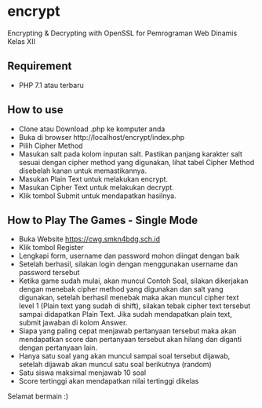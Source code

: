 # encrypt
Encrypting &amp; Decrypting with OpenSSL for Pemrograman Web Dinamis Kelas XII

## Requirement
- PHP 7.1 atau terbaru

## How to use
- Clone atau Download .php ke komputer anda
- Buka di browser http://localhost/encrypt/index.php
- Pilih Cipher Method
- Masukan salt pada kolom inputan salt. Pastikan panjang karakter salt sesuai dengan cipher method yang digunakan, lihat tabel Cipher Method disebelah kanan untuk memastikannya.
- Masukan Plain Text untuk melakukan encrypt.
- Masukan Cipher Text untuk melakukan decrypt.
- Klik tombol Submit untuk mendapatkan hasilnya.

## How to Play The Games - Single Mode
- Buka Website https://cwg.smkn4bdg.sch.id
- Klik tombol Register
- Lengkapi form, username dan password mohon diingat dengan baik
- Setelah berhasil, silakan login dengan menggunakan username dan password tersebut
- Ketika game sudah mulai, akan muncul Contoh Soal, silakan dikerjakan dengan menebak cipher method yang digunakan dan salt yang digunakan, setelah berhasil menebak maka akan muncul cipher text level 1 (Plain text yang sudah di shift), silakan tebak cipher text tersebut sampai didapatkan Plain Text. Jika sudah mendapatkan plain text, submit jawaban di kolom Answer.
- Siapa yang paling cepat menjawab pertanyaan tersebut maka akan mendapatkan score dan pertanyaan tersebut akan hilang dan diganti dengan pertanyaan lain.
- Hanya satu soal yang akan muncul sampai soal tersebut dijawab, setelah dijawab akan muncul satu soal berikutnya (random)
- Satu siswa maksimal menjawab 10 soal
- Score tertinggi akan mendapatkan nilai tertinggi dikelas

Selamat bermain :)

